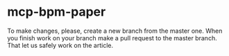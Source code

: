 # mcp-bpm-paper

To make changes, please, create a new branch from the master one. When you finish work on your branch make a pull request to the master branch. That let us safely work on the article.
